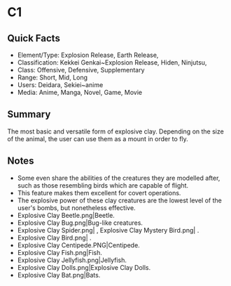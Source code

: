 # C1

## Quick Facts
- Element/Type: Explosion Release, Earth Release,
- Classification: Kekkei Genkai~Explosion Release, Hiden, Ninjutsu,
- Class: Offensive, Defensive, Supplementary
- Range: Short, Mid, Long
- Users: Deidara, Sekiei~anime
- Media: Anime, Manga, Novel, Game, Movie

## Summary
The most basic and versatile form of explosive clay. Depending on the size of the animal, the user can use them as a mount in order to fly.

## Notes
- Some even share the abilities of the creatures they are modelled after, such as those resembling birds which are capable of flight.
- This feature makes them excellent for covert operations.
- The explosive power of these clay creatures are the lowest level of the user's bombs, but nonetheless effective.
- Explosive Clay Beetle.png|Beetle.
- Explosive Clay Bug.png|Bug-like creatures.
- Explosive Clay Spider.png| ,
Explosive Clay Mystery Bird.png| .
- Explosive Clay Bird.png| .
- Explosive Clay Centipede.PNG|Centipede.
- Explosive Clay Fish.png|Fish.
- Explosive Clay Jellyfish.png|Jellyfish.
- Explosive Clay Dolls.png|Explosive Clay Dolls.
- Explosive Clay Bat.png|Bats.

